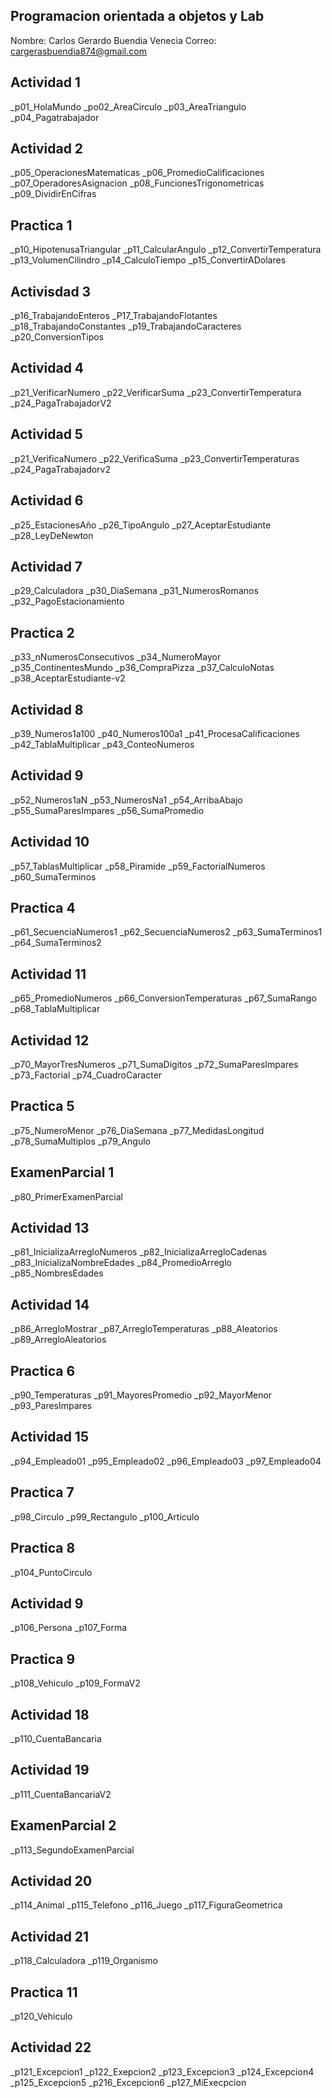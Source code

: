 ## Programacion orientada a objetos y Lab

Nombre: Carlos Gerardo Buendia Venecia
Correo: cargerasbuendia874@gmail.com

## Actividad 1
_p01_HolaMundo
_po02_AreaCirculo
_p03_AreaTriangulo
_p04_Pagatrabajador

## Actividad 2
_p05_OperacionesMatematicas
_p06_PromedioCalificaciones
_p07_OperadoresAsignacion
_p08_FuncionesTrigonometricas
_p09_DividirEnCifras

## Practica 1
_p10_HipotenusaTriangular
_p11_CalcularAngulo
_p12_ConvertirTemperatura
_p13_VolumenCilindro
_p14_CalculoTiempo
_p15_ConvertirADolares



## Activisdad 3
_p16_TrabajandoEnteros
_P17_TrabajandoFlotantes
_p18_TrabajandoConstantes
_p19_TrabajandoCaracteres
_p20_ConversionTipos



## Actividad 4
_p21_VerificarNumero
_p22_VerificarSuma
_p23_ConvertirTemperatura
_p24_PagaTrabajadorV2

## Actividad 5
_p21_VerificaNumero
_p22_VerificaSuma
_p23_ConvertirTemperaturas
_p24_PagaTrabajadorv2

## Actividad 6
_p25_EstacionesAño
_p26_TipoAngulo
_p27_AceptarEstudiante
_p28_LeyDeNewton

## Actividad 7
_p29_Calculadora
_p30_DiaSemana
_p31_NumerosRomanos
_p32_PagoEstacionamiento

## Practica 2
_p33_nNumerosConsecutivos
_p34_NumeroMayor
_p35_ContinentesMundo
_p36_CompraPizza
_p37_CalculoNotas
_p38_AceptarEstudiante-v2

## Actividad 8
_p39_Numeros1a100
_p40_Numeros100a1
_p41_ProcesaCalificaciones
_p42_TablaMultiplicar
_p43_ConteoNumeros

## Actividad 9
_p52_Numeros1aN
_p53_NumerosNa1
_p54_ArribaAbajo
_p55_SumaParesImpares
_p56_SumaPromedio

## Actividad 10
_p57_TablasMultiplicar
_p58_Piramide
_p59_FactorialNumeros
_p60_SumaTerminos

## Practica 4
_p61_SecuenciaNumeros1
_p62_SecuenciaNumeros2
_p63_SumaTerminos1
_p64_SumaTerminos2

## Actividad 11
_p65_PromedioNumeros
_p66_ConversionTemperaturas
_p67_SumaRango
_p68_TablaMultiplicar

## Actividad 12
_p70_MayorTresNumeros
_p71_SumaDigitos
_p72_SumaParesImpares
_p73_Factorial
_p74_CuadroCaracter

## Practica 5
_p75_NumeroMenor
_p76_DiaSemana
_p77_MedidasLongitud
_p78_SumaMultiplos
_p79_Angulo

## ExamenParcial 1
_p80_PrimerExamenParcial

## Actividad 13
_p81_InicializaArregloNumeros
_p82_InicializaArregloCadenas
_p83_InicializaNombreEdades
_p84_PromedioArreglo
_p85_NombresEdades

## Actividad 14
_p86_ArregloMostrar
_p87_ArregloTemperaturas
_p88_Aleatorios
_p89_ArregloAleatorios

## Practica 6
_p90_Temperaturas
_p91_MayoresPromedio
_p92_MayorMenor
_p93_ParesImpares

## Actividad 15
_p94_Empleado01
_p95_Empleado02
_p96_Empleado03
_p97_Empleado04

## Practica 7
_p98_Circulo
_p99_Rectangulo
_p100_Articulo 

## Practica 8 
_p104_PuntoCirculo

## Actividad 9
_p106_Persona
_p107_Forma

## Practica 9
_p108_Vehiculo
_p109_FormaV2

## Actividad 18
_p110_CuentaBancaria

## Actividad 19
_p111_CuentaBancariaV2


## ExamenParcial 2
_p113_SegundoExamenParcial

## Actividad 20
_p114_Animal
_p115_Telefono
_p116_Juego
_p117_FiguraGeometrica

## Actividad 21
_p118_Calculadora
_p119_Organismo

## Practica 11
_p120_Vehiculo

## Actividad 22
_p121_Excepcion1
_p122_Exepcion2
_p123_Excepcion3
_p124_Excepcion4
_p125_Excepcion5
_p216_Excepcion6
_p127_MiExecpcion